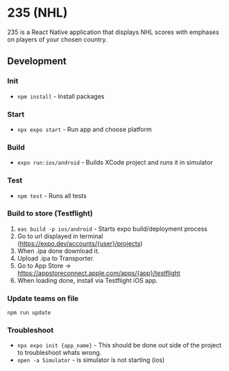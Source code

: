 # 235 (NHL)

235 is a React Native application that displays NHL scores with emphases on players of your chosen country.

## Development

### Init

-   `npm install` - Install packages

### Start

-   `npx expo start` - Run app and choose platform

### Build

-   `expo run:ios/android` - Builds XCode project and runs it in simulator

### Test

-   `npm test` - Runs all tests

### Build to store (Testflight)

1. `eas build -p ios/android` - Starts expo build/deployment process
2. Go to url displayed in terminal (https://expo.dev/accounts/{user}/projects)
3. When .ipa done download it.
4. Upload .ipa to Transporter.
5. Go to App Store -> https://appstoreconnect.apple.com/apps/{app}/testflight
6. When loading done, install via Testflight iOS app.

### Update teams on file

`npm run update`

### Troubleshoot

-   `npx expo init {app_name}` - This should be done out side of the project to troubleshoot whats wrong.
-   `open -a Simulator` - is simulator is not starting (ios)
